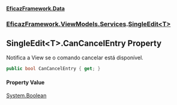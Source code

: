 #### [EficazFramework.Data](EficazFrameworkData.md 'EficazFramework Data')
### [EficazFramework.ViewModels.Services](EficazFrameworkData.md#EficazFramework_ViewModels_Services 'EficazFramework.ViewModels.Services').[SingleEdit&lt;T&gt;](SingleEdit_T_.md 'EficazFramework.ViewModels.Services.SingleEdit&lt;T&gt;')
## SingleEdit&lt;T&gt;.CanCancelEntry Property
Notifica a View se o comando cancelar está disponível.  
```csharp
public bool CanCancelEntry { get; }
```
#### Property Value
[System.Boolean](https://docs.microsoft.com/en-us/dotnet/api/System.Boolean 'System.Boolean')
